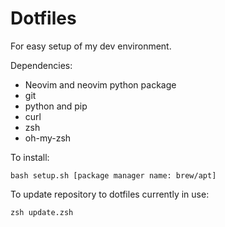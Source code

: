 # Dotfiles

For easy setup of my dev environment.

Dependencies:
 * Neovim and neovim python package
 * git
 * python and pip
 * curl
 * zsh
 * oh-my-zsh

To install:
```
bash setup.sh [package manager name: brew/apt]
```

To update repository to dotfiles currently in use:
```
zsh update.zsh
```
